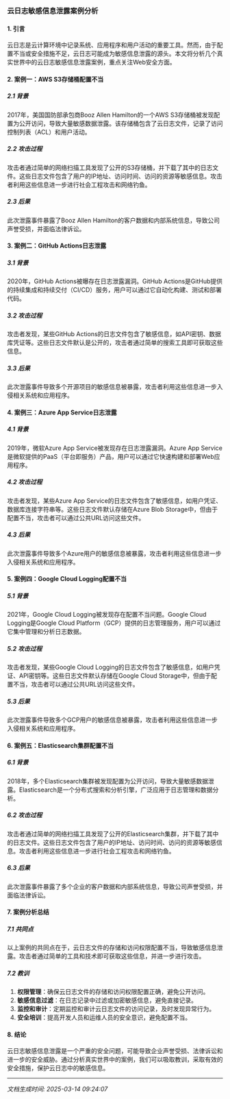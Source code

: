 ### 云日志敏感信息泄露案例分析

#### 1. 引言
云日志是云计算环境中记录系统、应用程序和用户活动的重要工具。然而，由于配置不当或安全措施不足，云日志可能成为敏感信息泄露的源头。本文将分析几个真实世界中的云日志敏感信息泄露案例，重点关注Web安全方面。

#### 2. 案例一：AWS S3存储桶配置不当

##### 2.1 背景
2017年，美国国防部承包商Booz Allen Hamilton的一个AWS S3存储桶被发现配置为公开访问，导致大量敏感数据泄露。该存储桶包含了云日志文件，记录了访问控制列表（ACL）和用户活动。

##### 2.2 攻击过程
攻击者通过简单的网络扫描工具发现了公开的S3存储桶，并下载了其中的日志文件。这些日志文件包含了用户的IP地址、访问时间、访问的资源等敏感信息。攻击者利用这些信息进一步进行社会工程攻击和网络钓鱼。

##### 2.3 后果
此次泄露事件暴露了Booz Allen Hamilton的客户数据和内部系统信息，导致公司声誉受损，并面临法律诉讼。

#### 3. 案例二：GitHub Actions日志泄露

##### 3.1 背景
2020年，GitHub Actions被曝存在日志泄露漏洞。GitHub Actions是GitHub提供的持续集成和持续交付（CI/CD）服务，用户可以通过它自动化构建、测试和部署代码。

##### 3.2 攻击过程
攻击者发现，某些GitHub Actions的日志文件包含了敏感信息，如API密钥、数据库凭证等。这些日志文件默认是公开的，攻击者通过简单的搜索工具即可获取这些信息。

##### 3.3 后果
此次泄露事件导致多个开源项目的敏感信息被暴露，攻击者利用这些信息进一步入侵相关系统和应用程序。

#### 4. 案例三：Azure App Service日志泄露

##### 4.1 背景
2019年，微软Azure App Service被发现存在日志泄露漏洞。Azure App Service是微软提供的PaaS（平台即服务）产品，用户可以通过它快速构建和部署Web应用程序。

##### 4.2 攻击过程
攻击者发现，某些Azure App Service的日志文件包含了敏感信息，如用户凭证、数据库连接字符串等。这些日志文件默认存储在Azure Blob Storage中，但由于配置不当，攻击者可以通过公共URL访问这些文件。

##### 4.3 后果
此次泄露事件导致多个Azure用户的敏感信息被暴露，攻击者利用这些信息进一步入侵相关系统和应用程序。

#### 5. 案例四：Google Cloud Logging配置不当

##### 5.1 背景
2021年，Google Cloud Logging被发现存在配置不当问题。Google Cloud Logging是Google Cloud Platform（GCP）提供的日志管理服务，用户可以通过它集中管理和分析日志数据。

##### 5.2 攻击过程
攻击者发现，某些Google Cloud Logging的日志文件包含了敏感信息，如用户凭证、API密钥等。这些日志文件默认存储在Google Cloud Storage中，但由于配置不当，攻击者可以通过公共URL访问这些文件。

##### 5.3 后果
此次泄露事件导致多个GCP用户的敏感信息被暴露，攻击者利用这些信息进一步入侵相关系统和应用程序。

#### 6. 案例五：Elasticsearch集群配置不当

##### 6.1 背景
2018年，多个Elasticsearch集群被发现配置为公开访问，导致大量敏感数据泄露。Elasticsearch是一个分布式搜索和分析引擎，广泛应用于日志管理和数据分析。

##### 6.2 攻击过程
攻击者通过简单的网络扫描工具发现了公开的Elasticsearch集群，并下载了其中的日志文件。这些日志文件包含了用户的IP地址、访问时间、访问的资源等敏感信息。攻击者利用这些信息进一步进行社会工程攻击和网络钓鱼。

##### 6.3 后果
此次泄露事件暴露了多个企业的客户数据和内部系统信息，导致公司声誉受损，并面临法律诉讼。

#### 7. 案例分析总结

##### 7.1 共同点
以上案例的共同点在于，云日志文件的存储和访问权限配置不当，导致敏感信息泄露。攻击者通过简单的工具和技术即可获取这些信息，并进一步进行攻击。

##### 7.2 教训
1. **权限管理**：确保云日志文件的存储和访问权限配置正确，避免公开访问。
2. **敏感信息过滤**：在日志记录中过滤或加密敏感信息，避免直接记录。
3. **监控和审计**：定期监控和审计云日志文件的访问记录，及时发现异常行为。
4. **安全培训**：提高开发人员和运维人员的安全意识，避免配置不当。

#### 8. 结论
云日志敏感信息泄露是一个严重的安全问题，可能导致企业声誉受损、法律诉讼和进一步的安全威胁。通过分析真实世界中的案例，我们可以吸取教训，采取有效的安全措施，保护云日志中的敏感信息。

---

*文档生成时间: 2025-03-14 09:24:07*



